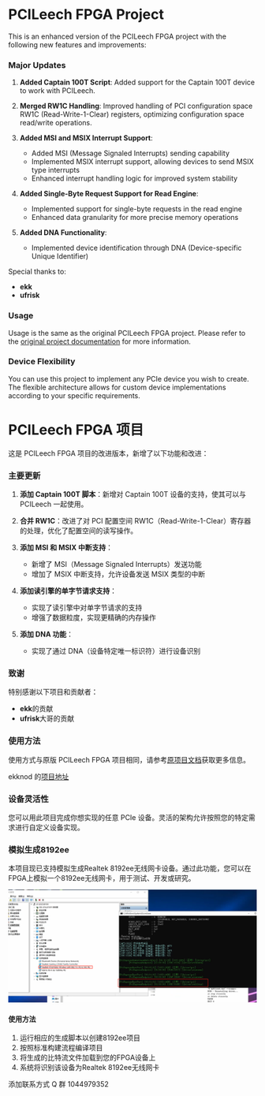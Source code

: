 # PCILeech FPGA Project

This is an enhanced version of the PCILeech FPGA project with the following new features and improvements:

### Major Updates

1. **Added Captain 100T Script**: Added support for the Captain 100T device to work with PCILeech.
2. **Merged RW1C Handling**: Improved handling of PCI configuration space RW1C (Read-Write-1-Clear) registers, optimizing configuration space read/write operations.

3. **Added MSI and MSIX Interrupt Support**:

   - Added MSI (Message Signaled Interrupts) sending capability
   - Implemented MSIX interrupt support, allowing devices to send MSIX type interrupts
   - Enhanced interrupt handling logic for improved system stability

4. **Added Single-Byte Request Support for Read Engine**:

   - Implemented support for single-byte requests in the read engine
   - Enhanced data granularity for more precise memory operations

5. **Added DNA Functionality**:
   - Implemented device identification through DNA (Device-specific Unique Identifier)

Special thanks to:

- **ekk**
- **ufrisk**

### Usage

Usage is the same as the original PCILeech FPGA project. Please refer to the [original project documentation](https://github.com/ufrisk/pcileech-fpga) for more information.

### Device Flexibility

You can use this project to implement any PCIe device you wish to create. The flexible architecture allows for custom device implementations according to your specific requirements.

# PCILeech FPGA 项目

这是 PCILeech FPGA 项目的改进版本，新增了以下功能和改进：

### 主要更新

1. **添加 Captain 100T 脚本**：新增对 Captain 100T 设备的支持，使其可以与 PCILeech 一起使用。
2. **合并 RW1C**：改进了对 PCI 配置空间 RW1C（Read-Write-1-Clear）寄存器的处理，优化了配置空间的读写操作。

3. **添加 MSI 和 MSIX 中断支持**：

   - 新增了 MSI（Message Signaled Interrupts）发送功能
   - 增加了 MSIX 中断支持，允许设备发送 MSIX 类型的中断

4. **添加读引擎的单字节请求支持**：

   - 实现了读引擎中对单字节请求的支持
   - 增强了数据粒度，实现更精确的内存操作

5. **添加 DNA 功能**：
   - 实现了通过 DNA（设备特定唯一标识符）进行设备识别

### 致谢

特别感谢以下项目和贡献者：

- **ekk**的贡献
- **ufrisk**大哥的贡献

### 使用方法

使用方式与原版 PCILeech FPGA 项目相同，请参考[原项目文档](https://github.com/ufrisk/pcileech-fpga)获取更多信息。

ekknod 的[项目地址](https://github.com/ekknod/pcileech-wifi)

### 设备灵活性

您可以用此项目完成你想实现的任意 PCIe 设备。灵活的架构允许按照您的特定需求进行自定义设备实现。

### 模拟生成8192ee

本项目现已支持模拟生成Realtek 8192ee无线网卡设备。通过此功能，您可以在FPGA上模拟一个8192ee无线网卡，用于测试、开发或研究。

![8192ee无线网卡](./生成的bin(Genrated%20BIN)/8192ee.png)

#### 使用方法

1. 运行相应的生成脚本以创建8192ee项目
2. 按照标准构建流程编译项目
3. 将生成的比特流文件加载到您的FPGA设备上
4. 系统将识别该设备为Realtek 8192ee无线网卡

添加联系方式 Q 群 1044979352
